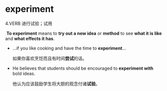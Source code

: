 # experiment

4.VERB 进行试验；试用

​	**To experiment** means to **try out a new idea** or **method** to see **what it is like** and **what effects it has**.

- ...if you like cooking and have the time to **experiment**...

  如果你喜欢烹饪而且有时间**尝试**的话。

- He believes that students should be encouraged to **experiment with** bold ideas.

  他认为应该鼓励学生将大胆的观念付诸**试验**。